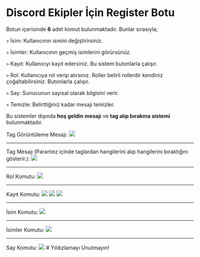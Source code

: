 # Discord Ekipler İçin Register Botu

Botun içerisinde **6** adet komut bulunmaktadır. Bunlar sırasıyla;

`>` İsim: Kullanıcının ismini değiştirirsiniz.

`>` İsimler: Kullanıcının geçmiş isimlerini görürsünüz.

`>` Kayıt: Kullanıcıyı kayıt edersiniz. Bu sistem butonlarla çalışır.

`>` Rol: Kullanıcıya rol verip alırsınız. Roller belirli rollerdir kendiniz çoğaltabilirsiniz. Butonlarla çalışır.

`>` Say: Sunucunun sayısal olarak bilgisini verir.

`>` Temizle: Belirttiğiniz kadar mesajı temizler.


Bu sistemler dışında **hoş geldin mesajı** ve **tag alıp bırakma sistemi** bulunmaktadır.

Tag Görüntüleme Mesajı:
<img src="https://cdn.discordapp.com/attachments/988877613953077331/989297298209120266/unknown.png">
<hr>
Tag Mesajı (Parantez içinde taglardan hangilerini alıp hangilerini bıraktığını gösterir.):
<img src="https://cdn.discordapp.com/attachments/988877613953077331/989298505392726087/unknown.png">
<hr>
Rol Komutu:
<img src="https://cdn.discordapp.com/attachments/988875002323546185/989298813485342720/unknown.png">
<hr>
Kayıt Komutu:
<img src="https://cdn.discordapp.com/attachments/988875002323546185/989298999813083166/unknown.png">
<img src="https://cdn.discordapp.com/attachments/988875002323546185/989299144680177694/unknown.png">
<img src="https://cdn.discordapp.com/attachments/988875002323546185/989299189852819516/unknown.png">
<hr>
İsim Komutu:
<img src="https://cdn.discordapp.com/attachments/988875002323546185/989299492220182558/unknown.png">
<hr>
İsimler Komutu:
<img src="https://cdn.discordapp.com/attachments/988875002323546185/989299612579921971/unknown.png">
<hr>
Say Komutu:
<img src="https://cdn.discordapp.com/attachments/988875002323546185/989299765219049482/unknown.png">
# Yıldızlamayı Unutmayın!

